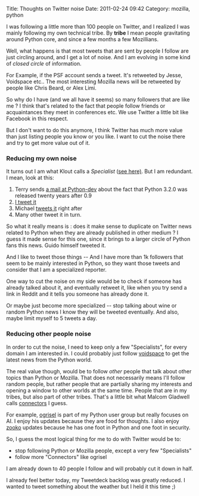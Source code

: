 Title: Thoughts on Twitter noise
Date: 2011-02-24 09:42
Category: mozilla, python

I was following a little more than 100 people on Twitter, and I realized
I was mainly following my own technical tribe. By **tribe** I mean
people gravitating around Python core, and since a few months a few
Mozillians.   
  
Well, what happens is that most tweets that are sent by people I follow
are just circling around, and I get a lot of noise. And I am evolving in
some kind of *closed circle* of information.   
  
For Example, if the PSF account sends a tweet. It's retweeted by Jesse,
Voidspace etc.. The most interesting Mozilla news will be retweeted by
people like Chris Beard, or Alex Limi.   
  
So why do I have (and we all have it seems) so many followers that are
like me ? I think that's related to the fact that people follow friends
or acquaintances they meet in conferences etc. We use Twitter a little
bit like Facebook in this respect.   
  
But I don't want to do this anymore, I think Twitter has much more
value than just listing people you know or you like. I want to cut the
noise there and try to get more value out of it.   
### Reducing my own noise

  
It turns out I am what Klout calls a *Specialist* ([see here)][]. But I
am redundant. I mean, look at this:   
1.  Terry sends [a mail at Python-dev][] about the fact that Python
    3.2.0 was released twenty years after 0.9
2.  [I tweet it][]
3.  Michael [tweets it][] right after
4.  Many other tweet it in turn.

  
So what it really means is : does it make sense to duplicate on Twitter
news related to Python when they are already published in other medium ?
I guess it made sense for this one, since it brings to a larger circle
of Python fans this news. Guido himself tweeted it.   
  
And I like to tweet those things -- And I have more than 1k followers
that seem to be mainly interested in Python, so they want those tweets
and consider that I am a specialized reporter.   
  
One way to cut the noise on my side would be to check if someone has
already talked about it, and eventually retweet it, like when you try
send a link in Reddit and it tells you someone has already done it.   
  
Or maybe just become more specialized -- stop talking about wine or
random Python news I know they will be tweeted eventually. And also,
maybe limit myself to 5 tweets a day.   
### Reducing other people noise

  
In order to cut the noise, I need to keep only a few "Specialists", for
every domain I am interested in. I could probably just follow
[voidspace][] to get the latest news from the Python world.   
  
The real value though, would be to follow *other* people that talk
about other topics than Python or Mozilla. That does not necessarily
means I'll follow random people, but rather people that are partially
sharing my interests and opening a window to other worlds at the same
time. People that are in my tribes, but also part of other tribes.
That's a little bit what Malcom Gladwell calls [connectors][] I guess.   
  
For example, [ogrisel][] is part of my Python user group but really
focuses on AI. I enjoy his updates because they are food for thoughts. I
also enjoy [zooko][] updates because he has one foot in Python and one
foot in security.   
  
So, I guess the most logical thing for me to do with Twitter would be
to:   
-   stop following Python or Mozilla people, except a very few
    "Specialists"
-   follow more "Connectors" like ogrisel

  
I am already down to 40 people I follow and will probably cut it down
in half.   
  
I already feel better today, my Tweetdeck backlog was greatly reduced.
I wanted to tweet something about the weather but I held it this time ;)
  
  

  [see here)]: http://klout.com/tarek_ziade
  [a mail at Python-dev]: http://www.gossamer-threads.com/lists/python/dev/898715
  [I tweet it]: http://twitter.com/#!/tarek_ziade/status/40482916232470528
  [tweets it]: http://twitter.com/#!/voidspace/status/40484693799481344
  [voidspace]: http://twitter.com/#!/voidspace
  [connectors]: http://en.wikipedia.org/wiki/The_Tipping_Point
  [ogrisel]: http://twitter.com/#!/ogrisel
  [zooko]: http://twitter.com/#!/zooko
